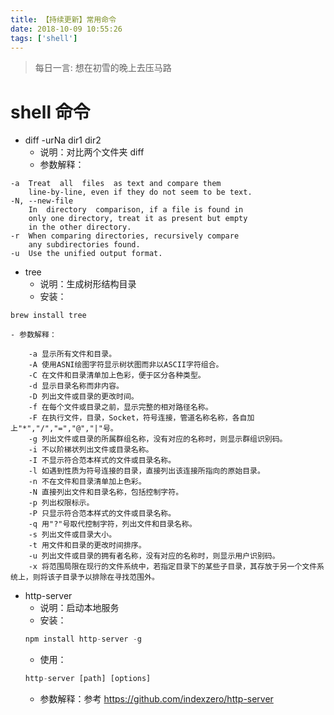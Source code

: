 ```yaml
---
title: 【持续更新】常用命令
date: 2018-10-09 10:55:26
tags: ['shell']
---
```


> 每日一言: 想在初雪的晚上去压马路

# shell 命令


- diff -urNa dir1 dir2
    - 说明：对比两个文件夹 diff
    - 参数解释：
```shell
-a  Treat  all  files  as text and compare them     
    line-by-line, even if they do not seem to be text.
-N, --new-file
    In  directory  comparison, if a file is found in
    only one directory, treat it as present but empty
    in the other directory.
-r  When comparing directories, recursively compare
    any subdirectories found.
-u  Use the unified output format.
```

- tree
    - 说明：生成树形结构目录
    - 安装：
```shell
brew install tree
```
    - 参数解释：
```shell
    -a 显示所有文件和目录。
    -A 使用ASNI绘图字符显示树状图而非以ASCII字符组合。
    -C 在文件和目录清单加上色彩，便于区分各种类型。
    -d 显示目录名称而非内容。
    -D 列出文件或目录的更改时间。
    -f 在每个文件或目录之前，显示完整的相对路径名称。
    -F 在执行文件，目录，Socket，符号连接，管道名称名称，各自加上"*","/","=","@","|"号。
    -g 列出文件或目录的所属群组名称，没有对应的名称时，则显示群组识别码。
    -i 不以阶梯状列出文件或目录名称。
    -I 不显示符合范本样式的文件或目录名称。
    -l 如遇到性质为符号连接的目录，直接列出该连接所指向的原始目录。
    -n 不在文件和目录清单加上色彩。
    -N 直接列出文件和目录名称，包括控制字符。
    -p 列出权限标示。
    -P 只显示符合范本样式的文件或目录名称。
    -q 用"?"号取代控制字符，列出文件和目录名称。
    -s 列出文件或目录大小。
    -t 用文件和目录的更改时间排序。
    -u 列出文件或目录的拥有者名称，没有对应的名称时，则显示用户识别码。
    -x 将范围局限在现行的文件系统中，若指定目录下的某些子目录，其存放于另一个文件系统上，则将该子目录予以排除在寻找范围外。
```

- http-server
    - 说明：启动本地服务
    - 安装：
    ```js
    npm install http-server -g
    ```
    - 使用：
    ```js
    http-server [path] [options]
    ```
    - 参数解释：参考 https://github.com/indexzero/http-server